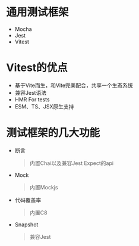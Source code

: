# 通用测试框架

- Mocha
- Jest
- Vitest

# Vitest的优点

- 基于Vite而生，和Vite完美配合，共享一个生态系统
- 兼容Jest语法
- HMR For tests
- ESM、TS、JSX原生支持

# 测试框架的几大功能

- 断言
  > 内置Chai以及兼容Jest Expect的api
- Mock
  > 内置Mockjs
- 代码覆盖率
  > 内置C8
- Snapshot
  > 兼容Jest

